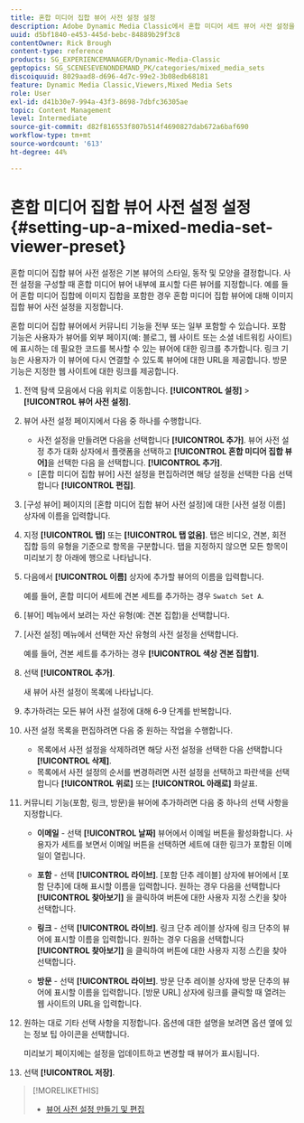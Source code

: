 ```yaml
---
title: 혼합 미디어 집합 뷰어 사전 설정 설정
description: Adobe Dynamic Media Classic에서 혼합 미디어 세트 뷰어 사전 설정을 설정하는 방법에 대해 알아봅니다.
uuid: d5bf1840-e453-445d-bebc-84889b29f3c8
contentOwner: Rick Brough
content-type: reference
products: SG_EXPERIENCEMANAGER/Dynamic-Media-Classic
geptopics: SG_SCENESEVENONDEMAND_PK/categories/mixed_media_sets
discoiquuid: 8029aad8-d696-4d7c-99e2-3b08edb68181
feature: Dynamic Media Classic,Viewers,Mixed Media Sets
role: User
exl-id: d41b30e7-994a-43f3-8698-7dbfc36305ae
topic: Content Management
level: Intermediate
source-git-commit: d82f816553f807b514f4690827dab672a6baf690
workflow-type: tm+mt
source-wordcount: '613'
ht-degree: 44%

---
```


# 혼합 미디어 집합 뷰어 사전 설정 설정{#setting-up-a-mixed-media-set-viewer-preset}

혼합 미디어 집합 뷰어 사전 설정은 기본 뷰어의 스타일, 동작 및 모양을 결정합니다. 사전 설정을 구성할 때 혼합 미디어 뷰어 내부에 표시할 다른 뷰어를 지정합니다. 예를 들어 혼합 미디어 집합에 이미지 집합을 포함한 경우 혼합 미디어 집합 뷰어에 대해 이미지 집합 뷰어 사전 설정을 지정합니다.

혼합 미디어 집합 뷰어에서 커뮤니티 기능을 전부 또는 일부 포함할 수 있습니다. 포함 기능은 사용자가 뷰어를 외부 페이지(예: 블로그, 웹 사이트 또는 소셜 네트워킹 사이트)에 표시하는 데 필요한 코드를 복사할 수 있는 뷰어에 대한 링크를 추가합니다. 링크 기능은 사용자가 이 뷰어에 다시 연결할 수 있도록 뷰어에 대한 URL을 제공합니다. 방문 기능은 지정한 웹 사이트에 대한 링크를 제공합니다.

1. 전역 탐색 모음에서 다음 위치로 이동합니다. **[!UICONTROL 설정]** > **[!UICONTROL 뷰어 사전 설정]**.
1. 뷰어 사전 설정 페이지에서 다음 중 하나를 수행합니다.

   * 사전 설정을 만들려면 다음을 선택합니다 **[!UICONTROL 추가]**. 뷰어 사전 설정 추가 대화 상자에서 플랫폼을 선택하고 **[!UICONTROL 혼합 미디어 집합 뷰어]**&#x200B;을 선택한 다음 을 선택합니다. **[!UICONTROL 추가]**.
   * [혼합 미디어 집합 뷰어] 사전 설정을 편집하려면 해당 설정을 선택한 다음 선택합니다 **[!UICONTROL 편집]**.

1. [구성 뷰어] 페이지의 [혼합 미디어 집합 뷰어 사전 설정]에 대한 [사전 설정 이름] 상자에 이름을 입력합니다.
1. 지정 **[!UICONTROL 탭]** 또는 **[!UICONTROL 탭 없음]**. 탭은 비디오, 견본, 회전 집합 등의 유형을 기준으로 항목을 구분합니다. 탭을 지정하지 않으면 모든 항목이 미리보기 창 아래에 행으로 나타납니다.
1. 다음에서 **[!UICONTROL 이름]** 상자에 추가할 뷰어의 이름을 입력합니다.

   예를 들어, 혼합 미디어 세트에 견본 세트를 추가하는 경우 `Swatch Set A`.

1. [뷰어] 메뉴에서 보려는 자산 유형(예: 견본 집합)을 선택합니다.
1. [사전 설정] 메뉴에서 선택한 자산 유형의 사전 설정을 선택합니다.

   예를 들어, 견본 세트를 추가하는 경우 **[!UICONTROL 색상 견본 집합1]**.

1. 선택 **[!UICONTROL 추가]**.

   새 뷰어 사전 설정이 목록에 나타납니다.

1. 추가하려는 모든 뷰어 사전 설정에 대해 6-9 단계를 반복합니다.
1. 사전 설정 목록을 편집하려면 다음 중 원하는 작업을 수행합니다.

   * 목록에서 사전 설정을 삭제하려면 해당 사전 설정을 선택한 다음 선택합니다 **[!UICONTROL 삭제]**.
   * 목록에서 사전 설정의 순서를 변경하려면 사전 설정을 선택하고 파란색을 선택합니다 **[!UICONTROL 위로]** 또는 **[!UICONTROL 아래로]** 화살표.

1. 커뮤니티 기능(포함, 링크, 방문)을 뷰어에 추가하려면 다음 중 하나의 선택 사항을 지정합니다.

   * **이메일** - 선택 **[!UICONTROL 날짜]** 뷰어에서 이메일 버튼을 활성화합니다. 사용자가 세트를 보면서 이메일 버튼을 선택하면 세트에 대한 링크가 포함된 이메일이 열립니다.

   * **포함** - 선택 **[!UICONTROL 라이브]**. [포함 단추 레이블] 상자에 뷰어에서 [포함 단추]에 대해 표시할 이름을 입력합니다. 원하는 경우 다음을 선택합니다 **[!UICONTROL 찾아보기]** 을 클릭하여 버튼에 대한 사용자 지정 스킨을 찾아 선택합니다.

   * **링크** - 선택 **[!UICONTROL 라이브]**. 링크 단추 레이블 상자에 링크 단추의 뷰어에 표시할 이름을 입력합니다. 원하는 경우 다음을 선택합니다 **[!UICONTROL 찾아보기]** 을 클릭하여 버튼에 대한 사용자 지정 스킨을 찾아 선택합니다.

   * **방문** - 선택 **[!UICONTROL 라이브]**. 방문 단추 레이블 상자에 방문 단추의 뷰어에 표시할 이름을 입력합니다. [방문 URL] 상자에 링크를 클릭할 때 열려는 웹 사이트의 URL을 입력합니다.

1. 원하는 대로 기타 선택 사항을 지정합니다. 옵션에 대한 설명을 보려면 옵션 옆에 있는 정보 팁 아이콘을 선택합니다.

   미리보기 페이지에는 설정을 업데이트하고 변경할 때 뷰어가 표시됩니다.

1. 선택 **[!UICONTROL 저장]**.

>[!MORELIKETHIS]
>
>* [뷰어 사전 설정 만들기 및 편집](application-setup.md#adding_and_editing_viewer_presets)
